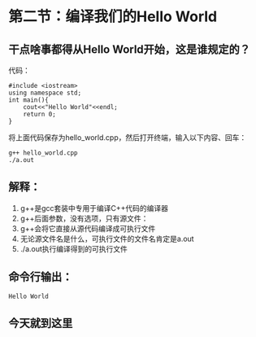 # 第二节：编译我们的Hello World

## 干点啥事都得从Hello World开始，这是谁规定的？

代码：

    #include <iostream>
    using namespace std;
    int main(){
        cout<<"Hello World"<<endl;
        return 0;
    }

将上面代码保存为hello_world.cpp，然后打开终端，输入以下内容、回车：

    g++ hello_world.cpp
    ./a.out

## 解释：

1. g++是gcc套装中专用于编译C++代码的编译器
2. g++后面参数，没有选项，只有源文件：
 1. g++会将它直接从源代码编译成可执行文件
 2. 无论源文件名是什么，可执行文件的文件名肯定是a.out
3. ./a.out执行编译得到的可执行文件

## 命令行输出：

    Hello World

## 今天就到这里
